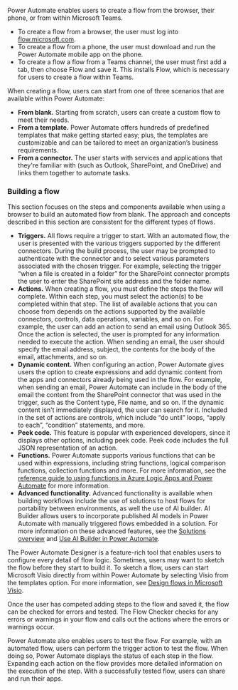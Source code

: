 Power Automate enables users to create a flow from the browser, their phone, or from within Microsoft Teams.

 *  To create a flow from a browser, the user must log into [flow.microsoft.com](https://flow.microsoft.com/?azure-portal=true).
 *  To create a flow from a phone, the user must download and run the Power Automate mobile app on the phone.
 *  To create a flow a flow from a Teams channel, the user must first add a tab, then choose Flow and save it. This installs Flow, which is necessary for users to create a flow within Teams.

When creating a flow, users can start from one of three scenarios that are available within Power Automate:

 *  **From blank.** Starting from scratch, users can create a custom flow to meet their needs.
 *  **From a template.** Power Automate offers hundreds of predefined templates that make getting started easy; plus, the templates are customizable and can be tailored to meet an organization’s business requirements.
 *  **From a connector.** The user starts with services and applications that they're familiar with (such as Outlook, SharePoint, and OneDrive) and links them together to automate tasks.

### Building a flow

This section focuses on the steps and components available when using a browser to build an automated flow from blank. The approach and concepts described in this section are consistent for the different types of flows.

 *  **Triggers.** All flows require a trigger to start. With an automated flow, the user is presented with the various triggers supported by the different connectors. During the build process, the user may be prompted to authenticate with the connector and to select various parameters associated with the chosen trigger. For example, selecting the trigger “when a file is created in a folder” for the SharePoint connector prompts the user to enter the SharePoint site address and the folder name.
 *  **Actions.** When creating a flow, you must define the steps the flow will complete. Within each step, you must select the action(s) to be completed within that step. The list of available actions that you can choose from depends on the actions supported by the available connectors, controls, data operations, variables, and so on. For example, the user can add an action to send an email using Outlook 365. Once the action is selected, the user is prompted for any information needed to execute the action. When sending an email, the user should specify the email address, subject, the contents for the body of the email, attachments, and so on. ‎
 *  **Dynamic content.** When configuring an action, Power Automate gives users the option to create expressions and add dynamic content from the apps and connectors already being used in the flow. For example, when sending an email, Power Automate can include in the body of the email the content from the SharePoint connector that was used in the trigger, such as the Content type, File name, and so on. If the dynamic content isn't immediately displayed, the user can search for it. Included in the set of actions are controls, which include “do until” loops, “apply to each”, “condition” statements, and more.
 *  **Peek code.** This feature is popular with experienced developers, since it displays other options, including peek code. Peek code includes the full JSON representation of an action.
 *  **Functions.** Power Automate supports various functions that can be used within expressions, including string functions, logical comparison functions, collection functions and more. For more information, see the [reference guide to using functions in Azure Logic Apps and Power Automate](https://docs.microsoft.com/azure/logic-apps/workflow-definition-language-functions-reference?azure-portal=true) for more information.
 *  **Advanced functionality.** Advanced functionality is available when building workflows include the use of solutions to host flows for portability between environments, as well the use of AI builder. AI Builder allows users to incorporate published AI models in Power Automate with manually triggered flows embedded in a solution. For more information on these advanced features, see the [Solutions overview](https://docs.microsoft.com/power-automate/overview-solution-flows?azure-portal=true) and [Use AI Builder in Power Automate](https://docs.microsoft.com/ai-builder/use-in-flow-overview?azure-portal=true).

The Power Automate Designer is a feature-rich tool that enables users to configure every detail of flow logic. Sometimes, users may want to sketch the flow before they start to build it. To sketch a flow, users can start Microsoft Visio directly from within Power Automate by selecting Visio from the templates option. For more information, see [Design flows in Microsoft Visio](https://docs.microsoft.com/power-automate/visio-flows?azure-portal=true).

Once the user has competed adding steps to the flow and saved it, the flow can be checked for errors and tested. The Flow Checker checks for any errors or warnings in your flow and calls out the actions where the errors or warnings occur.

Power Automate also enables users to test the flow. For example, with an automated flow, users can perform the trigger action to test the flow. When doing so, Power Automate displays the status of each step in the flow. Expanding each action on the flow provides more detailed information on the execution of the step. With a successfully tested flow, users can share and run their apps.
